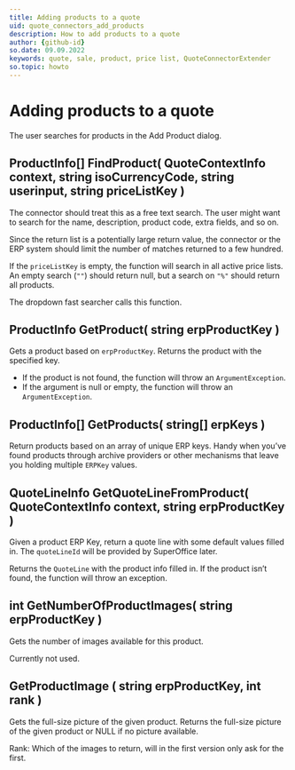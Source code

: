 ```yaml
---
title: Adding products to a quote
uid: quote_connectors_add_products
description: How to add products to a quote
author: {github-id}
so.date: 09.09.2022
keywords: quote, sale, product, price list, QuoteConnectorExtender
so.topic: howto
---
```


# Adding products to a quote

The user searches for products in the Add Product dialog.

## ProductInfo[] FindProduct( QuoteContextInfo context, string isoCurrencyCode, string userinput, string priceListKey )

The connector should treat this as a free text search. The user might want to search for the name, description, product code, extra fields, and so on.

Since the return list is a potentially large return value, the connector or the ERP system should limit the number of matches returned to a few hundred.

If the `priceListKey` is empty, the function will search in all active price lists. An empty search (`""`) should return null, but a search on `"%"` should return all products.

The dropdown fast searcher calls this function.

## ProductInfo GetProduct( string erpProductKey )

Gets a product based on `erpProductKey`. Returns the product with the specified key.

* If the product is not found, the function will throw an `ArgumentException`.
* If the argument is null or empty, the function will throw an `ArgumentException`.

## ProductInfo[] GetProducts( string[] erpKeys )

Return products based on an array of unique ERP keys. Handy when you’ve found products through archive providers or other mechanisms that leave you holding multiple  `ERPKey` values.

## QuoteLineInfo GetQuoteLineFromProduct( QuoteContextInfo context, string erpProductKey )

Given a product ERP Key, return a quote line with some default values filled in. The `quoteLineId` will be provided by SuperOffice later.

Returns the `QuoteLine` with the product info filled in. If the product isn’t found, the function will throw an exception.

## int GetNumberOfProductImages( string erpProductKey )

Gets the number of images available for this product.

Currently not used.

## GetProductImage ( string erpProductKey, int rank )

Gets the full-size picture of the given product. Returns the full-size picture of the given product or NULL if no picture available.

Rank: Which of the images to return, will in the first version only ask for the first.

<!-- Referenced links -->
[1]: http://www.currency-iso.org/dl_iso_table_a1.xls

<!-- Referenced images -->
[img1]: media/create-quote.png
[img2]: media/image008.jpg
[img3]: media/image009.png
[img4]: media/image010.png
[img5]: media/image011.jpg
